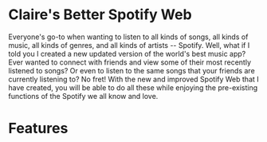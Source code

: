 # Claire's Better Spotify Web
Everyone's go-to when wanting to listen to all kinds of songs, all kinds of music, all kinds of genres, and all kinds of artists -- Spotify.
Well, what if I told you I created a new updated version of the world's best music app? Ever wanted to connect with friends and view some of their most recently listened to songs? Or even to listen to the same songs that your friends are currently listening to?
No fret! With the new and improved Spotify Web that I have created, you will be able to do all these while enjoying the pre-existing functions of the Spotify we all know and love.
# Features
